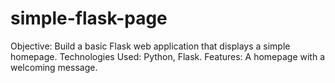 # simple-flask-page
Objective: Build a basic Flask web application that displays a simple homepage.
Technologies Used: Python, Flask.
Features: A homepage with a welcoming message.
